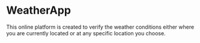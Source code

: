 # WeatherApp

This online platform is created to verify the weather conditions either where you are currently located or at any specific location you choose.
